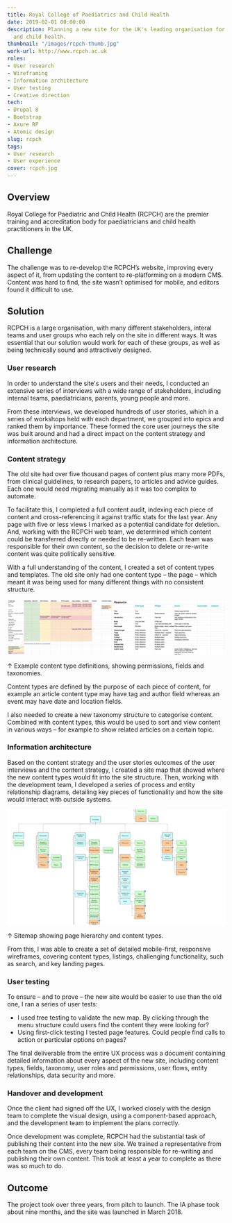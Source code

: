 ```yaml
---
title: Royal College of Paediatrics and Child Health
date: 2019-02-01 00:00:00
description: Planning a new site for the UK's leading organisation for paediatricians
  and child health.
thumbnail: "/images/rcpch-thumb.jpg"
work-url: http://www.rcpch.ac.uk
roles:
- User research
- Wireframing
- Information architecture
- User testing
- Creative direction
tech:
- Drupal 8
- Bootstrap
- Axure RP
- Atomic design
slug: rcpch
tags:
- User research
- User experience
cover: rcpch.jpg
---
```

## Overview

Royal College for Paediatric and Child Health (RCPCH) are the premier training and accreditation body for paediatricians and child health practitioners in the UK.

## Challenge

The challenge was to re-develop the RCPCH’s website, improving every aspect of it, from updating the content to re-platforming on a modern CMS. Content was hard to find, the site wasn’t optimised for mobile, and editors found it difficult to use.

## Solution

RCPCH is a large organisation, with many different stakeholders, interal teams and user groups who each rely on the site in different ways. It was essential that our solution would work for each of these groups, as well as being technically sound and attractively designed. 

### User research

In order to understand the site's users and their needs, I conducted an extensive series of interviews with a wide range of stakeholders, including internal teams, paediatricians, parents, young people and more. 

From these interviews, we developed hundreds of user stories, which in a series of workshops held with each department, we grouped into epics and ranked them by importance. These formed the core user journeys the site was built around and had a direct impact on the content strategy and information architecture.

### Content strategy

The old site had over five thousand pages of content plus many more PDFs, from clinical guidelines, to research papers, to articles and advice guides. Each one would need migrating manually as it was too complex to automate.

To facilitate this, I completed a full content audit, indexing each piece of content and cross-referencing it against traffic stats for the last year. Any page with five or less views I marked as a potential candidate for deletion. And, working with the RCPCH web team, we determined which content could be transferred directly or needed to be re-written. Each team was responsible for their own content, so the decision to delete or re-write content was quite politically sensitive.

With a full understanding of the content, I created a set of content types and templates. The old site only had one content type – the page – which meant it was being used for many different things with no consistent structure.

<img src="/images/rcpch3.jpg" class="wide">

<p class="caption">↑ Example content type definitions, showing permissions, fields and taxonomies.</p>

Content types are defined by the purpose of each piece of content, for example an article content type may have tag and author field whereas an event may have date and location fields.

I also needed to create a new taxonomy structure to categorise content. Combined with content types, this would be used to sort and view content in various ways – for example to show related articles on a certain topic.


### Information architecture

Based on the content strategy and the user stories outcomes of the user interviews and the content strategy, I created a site map that showed where the new content types would fit into the site structure. Then, working with the development team, I developed a series of process and entity relationship diagrams, detailing key pieces of functionality and how the site would interact with outside systems.

<img src="/images/rcpch4.jpg" class="wide">

<p class="caption">↑ Sitemap showing page hierarchy and content types.</p>


From this, I was able to create a set of detailed mobile-first, responsive wireframes, covering content types, listings, challenging functionality, such as search, and key landing pages.

### User testing

To ensure – and to prove – the new site would be easier to use than the old one, I ran a series of user tests:

* I used tree testing to validate the new map. By clicking through the menu structure could users find the content they were looking for?
* Using first-click testing I tested page features. Could people find calls to action or particular options on pages?

The final deliverable from the entire UX process was a document containing detailed information about every aspect of the new site, including content types, fields, taxonomy, user roles and permissions, user flows, entity relationships, data security and more.

### Handover and development

Once the client had signed off the UX, I worked closely with the design team to complete the visual design, using a component-based approach, and the development team to implement the plans correctly.

Once development was complete, RCPCH had the substantial task  of publishing their content into the new site. We trained a representative from each team on the CMS, every team being responsible for re-writing and publishing their own content. This took at least a year to complete as there was so much to do.

## Outcome

The project took over three years, from pitch to launch. The IA phase took about nine months, and the site was launched in March 2018.